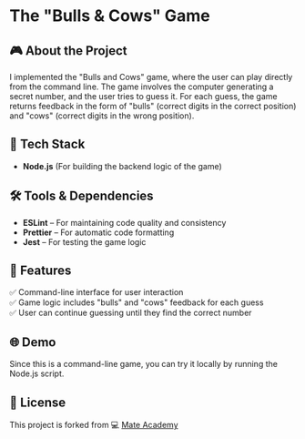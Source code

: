 # The "Bulls & Cows" Game

## 🎮 About the Project
I implemented the "Bulls and Cows" game, where the user can play directly from the command line. The game involves the computer generating a secret number, and the user tries to guess it. For each guess, the game returns feedback in the form of "bulls" (correct digits in the correct position) and "cows" (correct digits in the wrong position).

## 🚀 Tech Stack
- **Node.js** (For building the backend logic of the game)

## 🛠️ Tools & Dependencies
- **ESLint** – For maintaining code quality and consistency  
- **Prettier** – For automatic code formatting  
- **Jest** – For testing the game logic  

## 📌 Features
✅ Command-line interface for user interaction  
✅ Game logic includes "bulls" and "cows" feedback for each guess  
✅ User can continue guessing until they find the correct number  

## 🌐 Demo
Since this is a command-line game, you can try it locally by running the Node.js script.

## 📜 License
This project is forked from 💻 [Mate Academy](https://github.com/mate-academy/node_bulls-and-cows)

